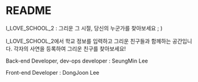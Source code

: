 # README

I_LOVE_SCHOOL_2 : 그리운  그 시절, 당신의 누군가를 찾아보세요 ; )

I_LOVE_SCHOOL_2에서 학교 정보를 입력하고 그리운 친구들과 함께하는 공간입니다. 각자의 사연을 등록하여 그리운 친구를 찾아보세요!

Back-end Developer, dev-ops developer : SeungMin Lee

Front-end Developer : DongJoon Lee


